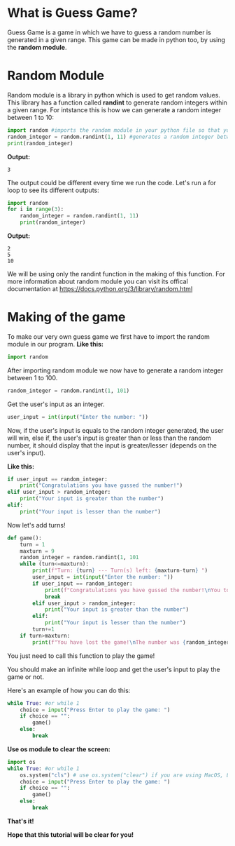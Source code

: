 # What is Guess Game?
Guess Game is a game in which we have to guess a random number is generated in a given range.
This game can be made in python too, by using the **random module**.

# Random Module
Random module is a library in python which is used to get random values.
This library has a function called **randint** to generate random integers within a given range.
For intstance this is how we can generate a random integer between 1 to 10:
```python
import random #imports the random module in your python file so that you can use all of its functions
random_integer = random.randint(1, 11) #generates a random integer between 1 and 11. It means that the integer is greater than 1 and lesser than 11.
print(random_integer)
```
**Output:**
```
3
```
The output could be different every time we run the code. Let's run a for loop to see its different outputs:
```python
import random
for i in range(3):
    random_integer = random.randint(1, 11) 
    print(random_integer)
```
**Output:**
```
2
5
10
```
We will be using only the randint function in the making of this function.
For more information about random module you can visit its offical documentation at https://docs.python.org/3/library/random.html

# Making of the game 
To make our very own guess game we first have to import the random module in our program.
**Like this:**
```python
import random
```
After importing random module we now have to generate a random integer between 1 to 100.
```python
random_integer = random.randint(1, 101)
```
Get the user's input as an integer.
```python
user_input = int(input("Enter the number: "))
```
Now, if the user's input is equals to the random integer generated, the user will win, else if, the user's input is greater than or less than the random number, it should display that the input is greater/lesser (depends on the user's input).

**Like this:**
```python
if user_input == random_integer:
    print("Congratulations you have gussed the number!")
elif user_input > random_integer:
    print("Your input is greater than the number")
elif:
    print("Your input is lesser than the number")
```
Now let's add turns!
```python
def game():
    turn = 1
    maxturn = 9
    random_integer = random.randint(1, 101
    while (turn<=maxturn):
        print(f"Turn: {turn} --- Turn(s) left: {maxturn-turn} ")
        user_input = int(input("Enter the number: "))
        if user_input == random_integer:
            print(f"Congratulations you have gussed the number!\nYou took {turn} turns!")
            break
        elif user_input > random_integer:
            print("Your input is greater than the number")
        elif:
            print("Your input is lesser than the number")
        turn+=1
    if turn>maxturn:
        print(f"You have lost the game!\nThe number was {random_integer}")
```
You just need to call this function to play the game!

You should make an infinite while loop and get the user's input to play the game or not.

Here's an example of how you can do this:
```python
while True: #or while 1
    choice = input("Press Enter to play the game: ")
    if choice == "":
        game()
    else:
        break
```
**Use os module to clear the screen:**
```python
import os
while True: #or while 1
    os.system("cls") # use os.system("clear") if you are using MacOS, Linux, Android, etc.
    choice = input("Press Enter to play the game: ")
    if choice == "":
        game()
    else:
        break
```
**That's it!**

**Hope that this tutorial will be clear for you!**